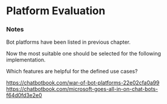 Platform Evaluation
===================

### Notes

Bot platforms have been listed in previous chapter.

Now the most suitable one should be selected for the following implementation.

Which features are helpful for the defined use cases?


https://chatbotbook.com/war-of-bot-platforms-22e02cfa0a99
https://chatbotbook.com/microsoft-goes-all-in-on-chat-bots-f64d0fd3e2e0
